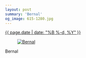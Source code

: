 ```yaml
---
layout: post
summary: 'Bernal'
og_image: 615-1280.jpg
---
```


<p>
 <time>
  <a href="/615">
   {{ page.date | date: "%B %-d, %Y" }}
  </a>
 </time>
 <a href="/615">
  <figure data-taken="4/13/2017">
   <img alt="Bernal" sizes="(min-width: 700px) 50vw, calc(100vw - 2rem)" src="{{ site.assets_url }}/615-640.jpg" srcset="{{ site.assets_url }}/615-320.jpg 320w, {{ site.assets_url }}/615-640.jpg 640w, {{ site.assets_url }}/615-960.jpg 960w, {{ site.assets_url }}/615-1280.jpg 1280w"/>
  </figure>
 </a>
 <span>
  Bernal
 </span>
</p>
